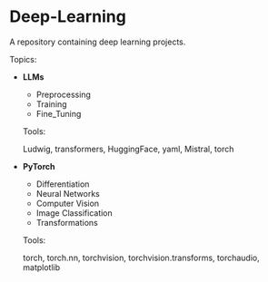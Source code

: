 # Deep-Learning
A repository containing deep learning projects.

Topics:

+ **LLMs**
  - Preprocessing
  - Training
  - Fine_Tuning

  Tools:

  Ludwig, transformers, HuggingFace, yaml, Mistral, torch
 
+ **PyTorch**
   - Differentiation
   - Neural Networks
   - Computer Vision
   - Image Classification
   - Transformations
 
    Tools:

    torch, torch.nn, torchvision, torchvision.transforms, torchaudio, matplotlib

